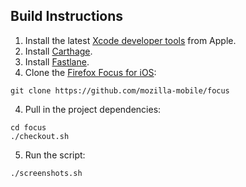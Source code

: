 
Build Instructions
------------------

1. Install the latest [Xcode developer tools](https://developer.apple.com/xcode/downloads/) from Apple.
2. Install [Carthage](https://github.com/Carthage/Carthage#installing-carthage).
3. Install [Fastlane](https://github.com/fastlane/fastlane).
3. Clone the [Firefox Focus for iOS](https://github.com/mozilla-mobile/focus-ios/blob/master/README.md):

  ```shell
  git clone https://github.com/mozilla-mobile/focus
  ```

4. Pull in the project dependencies:

  ```shell
  cd focus
  ./checkout.sh
  ```
5. Run the script:

  ```shell
./screenshots.sh 
```
